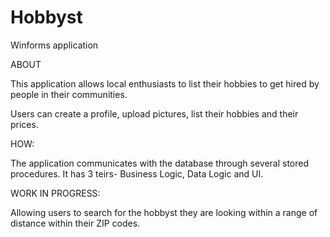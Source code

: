 # Hobbyst
Winforms application

ABOUT 

This application allows local enthusiasts to list their hobbies to get hired by people in their communities.

Users can create a profile, upload pictures, list their hobbies and their prices.



HOW:

The application communicates with the database through several stored procedures.
It has 3 teirs- Business Logic, Data Logic and UI.


WORK IN PROGRESS:

Allowing users to search for the hobbyst they are looking within a range of distance within their ZIP codes.
